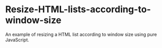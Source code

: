 Resize-HTML-lists-according-to-window-size
==========================================

An example of resizing a HTML list according to window size using pure JavaScript.
